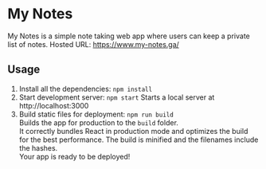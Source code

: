# My Notes

My Notes is a simple note taking web app where users can keep a private list of notes. Hosted URL: https://www.my-notes.ga/ 

## Usage

1. Install all the dependencies: `npm install`
2. Start development server: `npm start` Starts a local server at http://localhost:3000
3. Build static files for deployment: `npm run build` <br>
Builds the app for production to the `build` folder.<br />
It correctly bundles React in production mode and optimizes the build for the best performance.
The build is minified and the filenames include the hashes.<br />
Your app is ready to be deployed!
